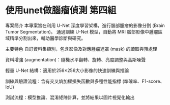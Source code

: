 # 使用unet做腦瘤偵測 第四組
專案簡介
本專案旨在利用 U-Net 深度學習架構，進行腦部腫瘤的影像分割 (Brain Tumor Segmentation)。
通過訓練 U-Net 模型，自動將 MRI 腦部影像中腫瘤區域精準分割出來，輔助醫學診斷與研究。

主要特色
自訂資料集類別，包含影像及對應腫瘤遮罩 (mask) 的讀取與預處理

資料增強 (augmentation)：隨機水平翻轉、旋轉、亮度調整與高斯噪聲

輕量 U-Net 結構：適用於256×256大小影像的快速訓練與推論

訓練與驗證流程：含有交叉熵加權損失函數與多種性能指標 (準確率、F1-score、IoU)

測試流程：模型推論、混淆矩陣計算，並將結果以圖片視覺化輸出
